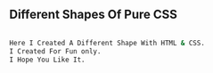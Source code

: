 ## Different Shapes Of Pure CSS

```bash

Here I Created A Different Shape With HTML & CSS.
I Created For Fun only.
I Hope You Like It.

```